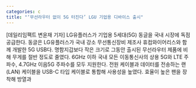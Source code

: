 ```yaml
---
categories: c
title: "‘무선라우터 없이 5G 터진다’ LGU 기업용 디바이스 출시"
---
```

[데일리임팩트 변윤재 기자] LG유플러스가 기업용 5세대(5G) 동글을 국내 시장에 독점 공급한다. 동글은 LG유플러스가 국내 강소 무선통신장비 제조사 휴컴와이어리스와 함께 개발한 5G USB다. 명함지갑보다 작은 크기로 그동안 출시된 무선라우터 제품에 비해 무게를 절반 정도로 줄였다. 6GHz 이하 국내 모든 이동통신사의 상용 5G와 LTE 주파수, 4.7GHz 이음5G 주파수를 모두 지원한다. 전원 케이블과 데이터를 전송하는 랜(LAN) 케이블을 USB-C 타입 케이블로 통합해 사용성을 높였다. 효율이 높은 팬을 장착해 방열과